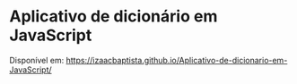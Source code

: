 # Aplicativo de dicionário em JavaScript

Disponível em: https://izaacbaptista.github.io/Aplicativo-de-dicionario-em-JavaScript/
